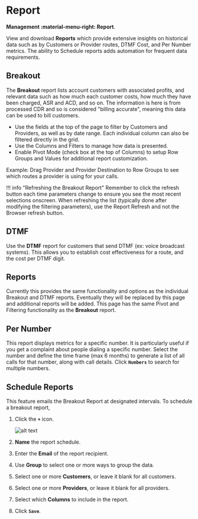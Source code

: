 # Report
**Management :material-menu-right: Report**.

View and download **Reports** which provide extensive insights on historical data such as by Customers or Provider routes, DTMF Cost, and Per Number metrics. The ability to Schedule reports adds automation for frequent data requirements.  

## Breakout
The **Breakout** report lists account customers with associated profits, and relevant data such as how much each customer costs, how much they have been charged, ASR and ACD, and so on. The information is here is from processed CDR and so is considered "billing accurate", meaning this data can be used to bill customers. 

+ Use the fields at the top of the page to filter by Customers and Providers, as well as by date range. Each individual column can also be filtered directly in the grid. 
+ Use the Columns and Filters to manage how data is presented. 
+ Enable Pivot Mode (check box at the top of Columns) to setup Row Groups and Values for additional report customization. 

Example: Drag Provider and Provider Destination to Row Groups to see which routes a provider is using for your calls. 

!!! info "Refreshing the Breakout Report"
    Remember to click the refresh button each time parameters change to ensure you see the most recent selections onscreen. When refreshing the list (typically done after modifying the filtering parameters), use the Report Refresh and not the Browser refresh button. 
    
## DTMF
Use the **DTMF** report for customers that send DTMF (ex: voice broadcast systems). This allows you to establish cost effectiveness for a route, and the cost per DTMF digit. 

## Reports
Currently this provides the same functionality and options as the individual Breakout and DTMF reports. Eventually they will be replaced by this page and additional reports will be added. This page has the same Pivot and Filtering functionality as the **Breakout** report. 

## Per Number
This report displays metrics for a specific number. It is particularly useful if you get a complaint about people dialing a specific number. Select the number and define the time frame (max 6 months) to generate a list of all calls for that number, along with call details. Click **`Numbers`** to search for multiple numbers. 

## Schedule Reports
This feature emails the Breakout Report at designated intervals. To schedule a breakout report, 

1. Click the **`+`** icon.

    ![alt text][schedulereport]

2. **Name** the report schedule.
3. Enter the **Email** of the report recipient. 
4. Use **Group** to select one or more ways to group the data.
5. Select one or more **Customers**, or leave it blank for all customers. 
6. Select one or more **Providers**, or leave it blank for all providers. 
7. Select which **Columns** to include in the report. 
4. Click **`Save`**.

[schedulereport]: /reports/img/schedulereport1.png "Schedule Reports"
